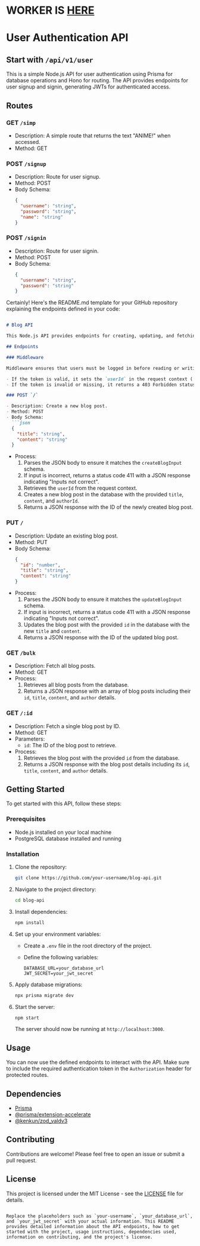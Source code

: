 # WORKER IS [HERE](https://backend.sanskarsinghty1234.workers.dev/)


# User Authentication API

## Start with `/api/v1/user`

This is a simple Node.js API for user authentication using Prisma for database operations and Hono for routing. The API provides endpoints for user signup and signin, generating JWTs for authenticated access.

## Routes

### GET `/simp`

- Description: A simple route that returns the text "ANIME!" when accessed.
- Method: GET

### POST `/signup`

- Description: Route for user signup.
- Method: POST
- Body Schema:
  ```json
  {
    "username": "string",
    "password": "string",
    "name": "string"
  }

### POST `/signin`

- Description: Route for user signin.
- Method: POST
- Body Schema:
  ```json
  {
    "username": "string",
    "password": "string"
  }


Certainly! Here's the README.md template for your GitHub repository explaining the endpoints defined in your code:

```markdown

# Blog API

This Node.js API provides endpoints for creating, updating, and fetching blog posts. User authentication is required for certain endpoints.

## Endpoints

### Middleware

Middleware ensures that users must be logged in before reading or writing blogs. It verifies the JWT token provided in the `Authorization` header.

- If the token is valid, it sets the `userId` in the request context (`ctx`) for further processing.
- If the token is invalid or missing, it returns a 403 Forbidden status with a JSON response indicating the issue.

### POST `/`

- Description: Create a new blog post.
- Method: POST
- Body Schema:
  ```json
  {
    "title": "string",
    "content": "string"
  }
  ```
- Process:
  1. Parses the JSON body to ensure it matches the `createBlogInput` schema.
  2. If input is incorrect, returns a status code 411 with a JSON response indicating "Inputs not correct".
  3. Retrieves the `userId` from the request context.
  4. Creates a new blog post in the database with the provided `title`, `content`, and `authorId`.
  5. Returns a JSON response with the ID of the newly created blog post.

### PUT `/`

- Description: Update an existing blog post.
- Method: PUT
- Body Schema:
  ```json
  {
    "id": "number",
    "title": "string",
    "content": "string"
  }
  ```
- Process:
  1. Parses the JSON body to ensure it matches the `updateBlogInput` schema.
  2. If input is incorrect, returns a status code 411 with a JSON response indicating "Inputs not correct".
  3. Updates the blog post with the provided `id` in the database with the new `title` and `content`.
  4. Returns a JSON response with the ID of the updated blog post.

### GET `/bulk`

- Description: Fetch all blog posts.
- Method: GET
- Process:
  1. Retrieves all blog posts from the database.
  2. Returns a JSON response with an array of blog posts including their `id`, `title`, `content`, and `author` details.

### GET `/:id`

- Description: Fetch a single blog post by ID.
- Method: GET
- Parameters:
  - `id`: The ID of the blog post to retrieve.
- Process:
  1. Retrieves the blog post with the provided `id` from the database.
  2. Returns a JSON response with the blog post details including its `id`, `title`, `content`, and `author` details.

## Getting Started

To get started with this API, follow these steps:

### Prerequisites

- Node.js installed on your local machine
- PostgreSQL database installed and running

### Installation

1. Clone the repository:

   ```bash
   git clone https://github.com/your-username/blog-api.git
   ```

2. Navigate to the project directory:

   ```bash
   cd blog-api
   ```

3. Install dependencies:

   ```bash
   npm install
   ```

4. Set up your environment variables:
   - Create a `.env` file in the root directory of the project.
   - Define the following variables:

     ```
     DATABASE_URL=your_database_url
     JWT_SECRET=your_jwt_secret
     ```

5. Apply database migrations:

   ```bash
   npx prisma migrate dev
   ```

6. Start the server:

   ```bash
   npm start
   ```

   The server should now be running at `http://localhost:3000`.

## Usage

You can now use the defined endpoints to interact with the API. Make sure to include the required authentication token in the `Authorization` header for protected routes.

## Dependencies

- [Prisma](https://github.com/prisma/prisma)
- [@prisma/extension-accelerate](https://github.com/prisma/prisma2/tree/main/libs/accelerate)
- [@kenkun/zod_valdv3](https://github.com/kenkun1337/zod_valdv3)

## Contributing

Contributions are welcome! Please feel free to open an issue or submit a pull request.

## License

This project is licensed under the MIT License - see the [LICENSE](LICENSE) file for details.
```

Replace the placeholders such as `your-username`, `your_database_url`, and `your_jwt_secret` with your actual information. This README provides detailed information about the API endpoints, how to get started with the project, usage instructions, dependencies used, information on contributing, and the project's license.